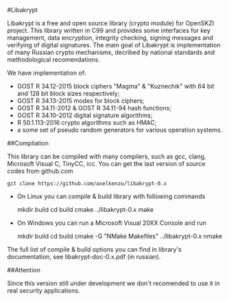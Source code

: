 #Libakrypt

Libakrypt is a free and open source library (crypto module) for OpenSKZI project.
This library written in C99 and provides some interfaces for
key management, data encryption, integrity checking, signing messages and
verifying of digital signatures. The main goal of Libakrypt
is implementation of many Russian crypto mechanisms, decribed by national
standards and methodological recomendations.

We have implementation of:
 - GOST R 34.12-2015 block ciphers "Magma" & "Kuznechik" with 64 bit and 128 bit
   block sizes respectively;
 - GOST R 34.13-2015 modes for block ciphers;
 - GOST R 34.11-2012 & GOST R 34.11-94 hash functions;
 - GOST R 34.10-2012 digital signature algorithms;
 - R 50.1.113-2016 crypto algorithms such as HMAC;
 - a some set of pseudo random generators for various operation systems.

##Compilation

This library can be compiled with many compilers,
such as gcc, clang, Microsoft Visual C, TinyCC, icc.
You can get the last version of source codes from github.com

    git clone https://github.com/axelkenzo/libakrypt-0.x

 - On Linux you can compile & build library with following commands

    mkdir build
    cd build
    cmake ../libakrypt-0.x
    make

 - On Windows you can run a Microsoft Visual 20XX Console and run

    mkdir build
    cd build
    cmake -G "NMake Makefiles" ../libakrypt-0.x
    nmake

The full list of compile & build options you can find
in library's documentation, see libakrypt-doc-0.x.pdf (in russian).

##Attention

Since this version still under development we don't recomended to use it
in real security applications.

